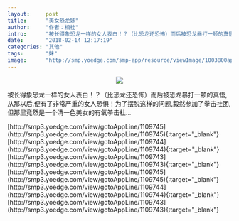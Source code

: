```yaml
---
layout:     post
title:      "美女恐龙妹"
author:     "作者：楠桂"
intro:      "被长得象恐龙一样的女人表白！？（比恐龙还恐怖）而后被恐龙暴打一顿的真悟,从那以后,便有了非常严重的女人恐惧！为了摆脱这样的问题,毅然参加了拳击社团,但那里竟然是一个清一色美女的有氧拳击社..."
date:       "2018-02-14 12:17:19"
categories: "其他"
tags:       "妹"
image:      "http://smp.yoedge.com/smp-app/resource/viewImage/1003800appline.png"
---
```

<div style="text-align: center">
<p><img src="http://smp.yoedge.com/smp-app/resource/viewImage/1003800appline.png"/></p>
</div>
<p class="post-meta">
<span>被长得象恐龙一样的女人表白！？（比恐龙还恐怖）而后被恐龙暴打一顿的真悟,从那以后,便有了非常严重的女人恐惧！为了摆脱这样的问题,毅然参加了拳击社团,但那里竟然是一个清一色美女的有氧拳击社...</span>
</p>
[http://smp3.yoedge.com/view/gotoAppLine/1109745](http://smp3.yoedge.com/view/gotoAppLine/1109745){:target="_blank"}
[http://smp3.yoedge.com/view/gotoAppLine/1109744](http://smp3.yoedge.com/view/gotoAppLine/1109744){:target="_blank"}
[http://smp3.yoedge.com/view/gotoAppLine/1109743](http://smp3.yoedge.com/view/gotoAppLine/1109743){:target="_blank"}
[http://smp3.yoedge.com/view/gotoAppLine/1109745](http://smp3.yoedge.com/view/gotoAppLine/1109745){:target="_blank"}
[http://smp3.yoedge.com/view/gotoAppLine/1109744](http://smp3.yoedge.com/view/gotoAppLine/1109744){:target="_blank"}
[http://smp3.yoedge.com/view/gotoAppLine/1109743](http://smp3.yoedge.com/view/gotoAppLine/1109743){:target="_blank"}


